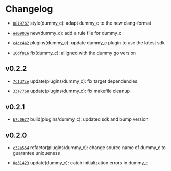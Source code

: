 # Changelog

* [`08197b7`](https://github.com/falcosecurity/plugins/commit/08197b74) style(dummy_c): adapt dummy_c to the new clang-format

* [`ee0903e`](https://github.com/falcosecurity/plugins/commit/ee0903e2) new(dummy_c): add a rule file for dummy_c

* [`c4cc4a2`](https://github.com/falcosecurity/plugins/commit/c4cc4a25) plugins(dummy_c): update dummy_c plugin to use the latest sdk

* [`16df816`](https://github.com/falcosecurity/plugins/commit/16df8169) fix(dummy_c): alligned with the dummy go version


## v0.2.2

* [`7c1d7ce`](https://github.com/falcosecurity/plugins/commit/7c1d7ce4) update(plugins/dummy_c): fix target dependencies

* [`33a7768`](https://github.com/falcosecurity/plugins/commit/33a7768f) update(plugins/dummy_c): fix makefile cleanup


## v0.2.1

* [`b7c0677`](https://github.com/falcosecurity/plugins/commit/b7c0677f) build(plugins/dummy_c): updated sdk and bump version


## v0.2.0

* [`c32a564`](https://github.com/falcosecurity/plugins/commit/c32a564e) refactor(plugins/dummy_c): change source name of dummy_c to guarantee uniqueness

* [`0e31423`](https://github.com/falcosecurity/plugins/commit/0e314238) update(dummy_c): catch initialization errors in dummy_c


